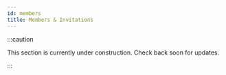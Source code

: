 ```yaml
---
id: members
title: Members & Invitations
---
```


:::caution

This section is currently under construction. Check back soon for updates.

:::